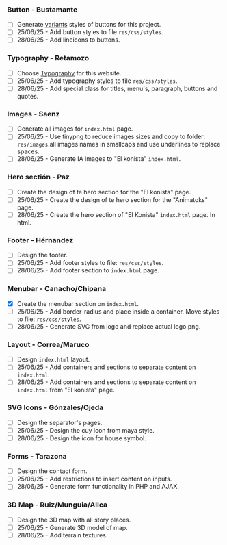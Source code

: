 ### Button - Bustamante

- [ ] Generate [variants](https://getbootstrap.com/docs/5.3/components/buttons/#variants) styles of buttons for this project.
- [ ] 25/06/25 -  Add button styles to file `res/css/styles`.
- [ ] 28/06/25 -  Add lineicons to buttons.

### Typography - Retamozo

- [ ] Choose [Typography](https://brand.utoronto.ca/d/b3YbkEuaoPUj/guidelines#/typography/typography-1/primary-typefaces) for this website.
- [ ] 25/06/25 -  Add typography styles to file `res/css/styles`.
- [ ] 28/06/25 -  Add special class for titles, menu's, paragraph, buttons and quotes.

### Images - Saenz

- [ ] Generate all images for `index.html` page.
- [ ] 25/06/25 - Use tinypng to reduce images sizes and copy to folder: `res/images`.all images names in smallcaps and use underlines to replace spaces.
- [ ] 28/06/25 -  Generate IA images to "El konista" `index.html`.

### Hero sectión - Paz

- [ ] Create the design of te hero section for the "El konista" page.
- [ ] 25/06/25 - Create the design of te hero section for the "Animatoks" page.
- [ ] 28/06/25 - Create the hero section of "El Konista" `index.html` page. In html.

### Footer - Hérnandez

- [ ] Design the footer.
- [ ] 25/06/25 - Add footer styles to file: `res/css/styles`.
- [ ] 28/06/25 - Add footer section to `index.html` page.

### Menubar - Canacho/Chipana

- [x] Create the menubar section on `index.html`.
- [ ] 25/06/25 - Add border-radius and place inside a container. Move styles to file: `res/css/styles`.
- [ ] 28/06/25 - Generate SVG from logo and replace actual logo.png.

### Layout - Correa/Maruco

- [ ] Design `index.html` layout.
- [ ] 25/06/25 - Add containers and sections to separate content on `index.html`.
- [ ] 28/06/25 - Add containers and sections to separate content on `index.html` from "El konista" page.

### SVG Icons - Gónzales/Ojeda

- [ ] Design the separator's pages.
- [ ] 25/06/25 - Design the cuy icon from maya style.
- [ ] 28/06/25 - Design the icon for house symbol.

### Forms - Tarazona

- [ ] Design the contact form.
- [ ] 25/06/25 - Add restrictions to insert content on inputs.
- [ ] 28/06/25 - Generate form functionality in PHP and AJAX.

### 3D Map - Ruiz/Munguia/Allca

- [ ] Design the 3D map with all story places.
- [ ] 25/06/25 - Generate 3D model of map.
- [ ] 28/06/25 - Add terrain textures.

